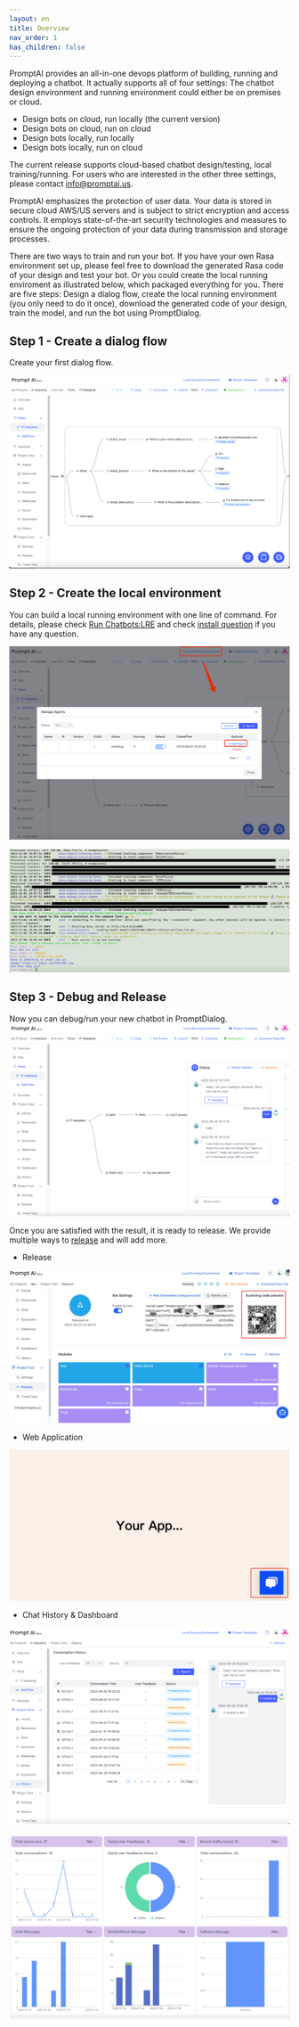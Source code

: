 ```yaml
---
layout: en
title: Overview
nav_order: 1
has_children: false
---
```

<!-- ![01-overview.png](/assets/images/overview/01-overview.png) -->
PromptAI provides an all-in-one devops platform of building, running and deploying a chatbot.  It actually supports all of four settings: The chatbot design environment and running environment could either be on premises or cloud.

* Design bots on cloud, run locally (the current version) 
* Design bots on cloud, run on cloud
* Design bots locally, run locally 
* Design bots locally, run on cloud

The current release supports cloud-based chatbot design/testing, local training/running. For users who are interested in the other three settings, please contact [info@promptai.us](info@promptai.us).

PromptAI emphasizes the protection of user data. Your data is stored in secure cloud AWS/US servers and is subject to strict encryption and access controls. It employs state-of-the-art security technologies and measures to ensure the ongoing protection of your data during transmission and storage processes.

There are two ways to train and run your bot.  If you have your own Rasa environment set up, please feel free to download the generated Rasa code of your design and test your bot.  Or you could create the local running enviroment as illustrated below, which packaged everything for you. There are five steps: Design a dialog flow, create the local running environment (you only need to do it once), download the generated code of your design, train the model, and run the bot using PromptDialog. 

## Step 1 - Create a dialog flow
Create your first dialog flow.

![overview_create_dialog_flow.jpg](/assets/images/overview/overview_create_dialog_flow.jpg)

## Step 2 - Create the local environment
You can build a local running environment with one line of command. For details, please check [Run Chatbots:LRE](/docs/run_bots) and check [install question](/docs/common_questions/install_questions) if you have any question. 

![overview_create_agent.jpg](/assets/images/overview/overview_create_agent.jpg)

<!-- 
```text
## Step 3 - Download RASA code
All dialog flows and faqs can be downloaded as generated RASA code for free to build your chatbot in a RASA environment (RASA 3.2).

![overview_download_rasa_file.jpg](/assets/images/overview/overview_download_rasa_file.jpg)

## Step 4 - Train
After downloading the code, you can train your model in your local running environment.  
```
-->


![05-overview.png](/assets/images/overview/05-overview.png)

## Step 3 - Debug and Release
Now you can debug/run your new chatbot in PromptDialog.
![overview_running_debug_bot.png](/assets/images/overview/overview_running_debug_bot.png)

Once you are satisfied with the result, it is ready to release.  We provide multiple ways to [release](/docs/tutorial/release/release_project/) and will add more.

* Release

![overview_release_page.png](/assets/images/tutorial/release_released.jpg)

* Web Application

![chat-release-03](/assets/images/tutorial/release_web_script_demo_1.jpg)

* Chat History & Dashboard

![overview_chat_history.png](/assets/images/overview/overview_chat_history.png)

![overview_dashboard.png](/assets/images/overview/overview_dashboard.png)
